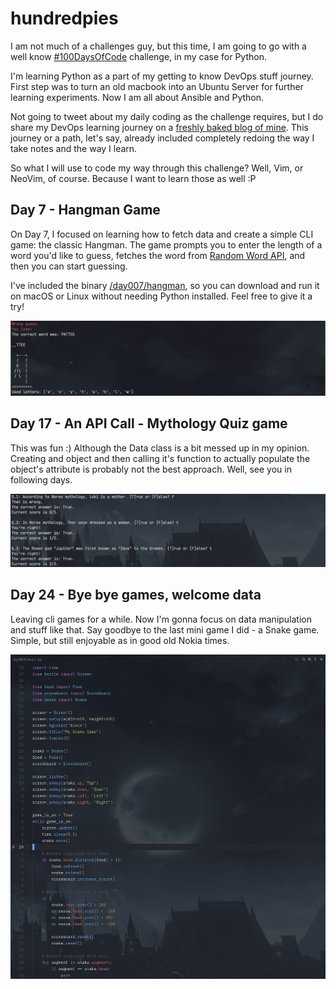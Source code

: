 # hundredpies

I am not much of a challenges guy, but this time, I am going to go with a
well know [#100DaysOfCode](https://www.100daysofcode.com) challenge, in my case for Python.

I'm learning Python as a part of my getting to know DevOps stuff journey. First step was to
turn an old macbook into an Ubuntu Server for further learning experiments. Now I am all about
Ansible and Python.

Not going to tweet about my daily coding as the challenge requires, but I do share my DevOps
learning journey on a [freshly baked blog of mine](https://charamza.substack.com). This journey
or a path, let's say, already included completely redoing the way I take notes and the way I learn.

So what I will use to code my way through this challenge? Well, Vim, or NeoVim, of course. Because I want
to learn those as well :P


## Day 7 - Hangman Game

On Day 7, I focused on learning how to fetch data and create a simple CLI game: the classic Hangman.
The game prompts you to enter the length of a word you'd like to guess, fetches the word from
[Random Word API](https://random-word-api.herokuapp.com/home), and then you can start guessing.

I've included the binary [/day007/hangman](day007/hangman), so you can download and run it on macOS or Linux without needing
Python installed. Feel free to give it a try!

![hangman](images/hangman.png)

## Day 17 - An API Call - Mythology Quiz game

This was fun :) Although the Data class is a bit messed up in my opinion. Creating and object and then calling it's
function to actually populate the object's attribute is probably not the best approach. Well, see you in following days.

![quiz](images/quiz.png)

## Day 24 - Bye bye games, welcome data

Leaving cli games for a while. Now I'm gonna focus on data manipulation and stuff like that. Say goodbye to the last mini
game I did - a Snake game. Simple, but still enjoyable as in good old Nokia times.

![snake](images/snake-z.png)
